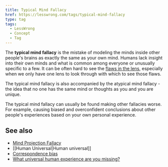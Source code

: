 ```yaml
---
title: Typical Mind Fallacy
href: https://lesswrong.com/tags/typical-mind-fallacy
type: tag
tags:
  - LessWrong
  - Concept
  - Tag
---
```


The **typical mind fallacy** is the mistake of modeling the minds inside other people's brains as exactly the same as your own mind. Humans lack insight into their own minds and what is common among everyone or unusually specific to a few. It can be often hard to see the [flaws in the lens](https://www.lesswrong.com/lw/jm/the_lens_that_sees_its_flaws/), especially when we only have one lens to look through with which to see those flaws.

The typical mind fallacy is also accompanied by the atypical mind fallacy - the idea that no one has the same mind or thoughts as you and you are unique.

The typical mind fallacy can usually be found making other fallacies worse. For example, causing biased and overconfident conclusions about other people's experiences based on your own personal experience.

**See also**
------------

*   [Mind Projection Fallacy](https://www.lesswrong.com/tag/mind-projection-fallacy)
*   [[Human Universal|Human universal]]
*   [Correspondence bias](https://www.lesswrong.com/tag/correspondence-bias)
*   [What universal human experience are you missing?](https://slatestarcodex.com/2014/03/17/what-universal-human-experiences-are-you-missing-without-realizing-it)